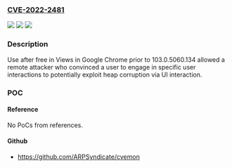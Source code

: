 ### [CVE-2022-2481](https://cve.mitre.org/cgi-bin/cvename.cgi?name=CVE-2022-2481)
![](https://img.shields.io/static/v1?label=Product&message=Chrome&color=blue)
![](https://img.shields.io/static/v1?label=Version&message=n%2Fa&color=blue)
![](https://img.shields.io/static/v1?label=Vulnerability&message=Use%20after%20free&color=brighgreen)

### Description

Use after free in Views in Google Chrome prior to 103.0.5060.134 allowed a remote attacker who convinced a user to engage in specific user interactions to potentially exploit heap corruption via UI interaction.

### POC

#### Reference
No PoCs from references.

#### Github
- https://github.com/ARPSyndicate/cvemon

